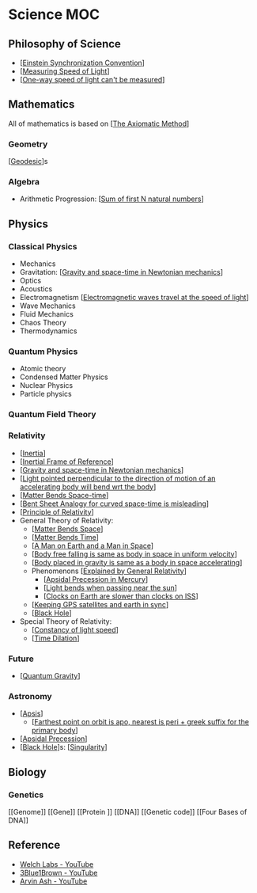 # Science MOC

## Philosophy of Science

- [[Einstein Synchronization Convention]]
- [[Measuring Speed of Light]]
- [[One-way speed of light can't be measured]]

## Mathematics

All of mathematics is based on [[The Axiomatic Method]]

### Geometry

[[Geodesic]]s

### Algebra

- Arithmetic Progression: [[Sum of first N natural numbers]]

## Physics

### Classical Physics

- Mechanics
- Gravitation: [[Gravity and space-time in Newtonian mechanics]]
- Optics
- Acoustics
- Electromagnetism [[Electromagnetic waves travel at the speed of light]]
- Wave Mechanics
- Fluid Mechanics
- Chaos Theory
- Thermodynamics

### Quantum Physics

- Atomic theory
- Condensed Matter Physics
- Nuclear Physics
- Particle physics

### Quantum Field Theory

### Relativity

- [[Inertia]]
- [[Inertial Frame of Reference]]
- [[Gravity and space-time in Newtonian mechanics]]
- [[Light pointed perpendicular to the direction of motion of an accelerating body will bend wrt the body]]
- [[Matter Bends Space-time]]
- [[Bent Sheet Analogy for curved space-time is misleading]]
- [[Principle of Relativity]]
- General Theory of Relativity:
  - [[Matter Bends Space]]
  - [[Matter Bends Time]]
  - [[A Man on Earth and a Man in Space]]
  - [[Body free falling is same as body in space in uniform velocity]]
  - [[Body placed in gravity is same as a body in space accelerating]]
  - Phenomenons [[Explained by General Relativity]]
    - [[Apsidal Precession in Mercury]]
    - [[Light bends when passing near the sun]]
    - [[Clocks on Earth are slower than clocks on ISS]]
  - [[Keeping GPS satellites and earth in sync]]
  - [[Black Hole]]
- Special Theory of Relativity:
  - [[Constancy of light speed]]
  - [[Time Dilation]]

### Future

- [[Quantum Gravity]]

### Astronomy

- [[Apsis]]
  - [[Farthest point on orbit is apo, nearest is peri + greek suffix for the primary body]]
- [[Apsidal Precession]]
- [[Black Hole]]s: [[Singularity]]

## Biology

### Genetics

[[Genome]]
[[Gene]]
[[Protein ]]
[[DNA]]
[[Genetic code]]
[[Four Bases of DNA]]

## Reference

- [Welch Labs - YouTube](https://www.youtube.com/c/WelchLabsVideo)
- [3Blue1Brown - YouTube](https://www.youtube.com/c/3blue1brown/)
- [Arvin Ash - YouTube](https://www.youtube.com/c/ArvinAsh)

[//begin]: # "Autogenerated link references for markdown compatibility"
[Einstein Synchronization Convention]: <Einstein Synchronization Convention.md> "Einstein Synchronization Convention"
[Measuring Speed of Light]: <Measuring Speed of Light.md> "Measuring Speed of Light"
[One-way speed of light can't be measured]: <One-way speed of light can't be measured.md> "One-way speed of light can't be measured"
[The Axiomatic Method]: <The Axiomatic Method.md> "The Axiomatic Method"
[Geodesic]: Geodesic.md "Geodesic"
[Sum of first N natural numbers]: <Sum of first N natural numbers.md> "Sum of first N natural numbers"
[Gravity and space-time in Newtonian mechanics]: <Gravity and space-time in Newtonian mechanics.md> "Gravity and space-time in Newtonian mechanics"
[Electromagnetic waves travel at the speed of light]: <Electromagnetic waves travel at the speed of light.md> "Electromagnetic waves travel at the speed of light"
[Inertia]: Inertia.md "Inertia"
[Inertial Frame of Reference]: <Inertial Frame of Reference.md> "Inertial Frame of Reference"
[Light pointed perpendicular to the direction of motion of an accelerating body will bend wrt the body]: <Light pointed perpendicular to the direction of motion of an accelerating body will bend wrt the body.md> "Light pointed perpendicular to the direction of motion of an accelerating body will bend wrt the body"
[Matter Bends Space-time]: <Matter Bends Space-time.md> "Matter Bends Space-time"
[Bent Sheet Analogy for curved space-time is misleading]: <Bent Sheet Analogy for curved space-time is misleading.md> "Bent Sheet Analogy for curved space-time is misleading"
[Principle of Relativity]: <Principle of Relativity.md> "Principle of Relativity"
[Matter Bends Space]: <Matter Bends Space.md> "Matter bends Space"
[Matter Bends Time]: <Matter Bends Time.md> "Matter bends time"
[A Man on Earth and a Man in Space]: <A Man on Earth and a Man in Space.md> "A Man on Earth and a Man in Space"
[Body free falling is same as body in space in uniform velocity]: <Body free falling is same as body in space in uniform velocity.md> "Body free falling is same as body in space in uniform velocity"
[Body placed in gravity is same as a body in space accelerating]: <Body placed in gravity is same as a body in space accelerating.md> "Body placed in gravity is same as a body in space accelerating"
[Explained by General Relativity]: <Explained by General Relativity.md> "Explained by General Relativity"
[Apsidal Precession in Mercury]: <Apsidal Precession in Mercury.md> "Apsidal Precession in Mercury"
[Light bends when passing near the sun]: <Light bends when passing near the sun.md> "Light bends when passing near the sun"
[Clocks on Earth are slower than clocks on ISS]: <Clocks on Earth are slower than clocks on ISS.md> "Clocks on Earth are slower than clocks on ISS"
[Keeping GPS satellites and earth in sync]: <Keeping GPS satellites and earth in sync.md> "Keeping GPS satellites and earth in sync"
[Black Hole]: <Black Hole.md> "Black Hole"
[Constancy of light speed]: <Constancy of light speed.md> "Constancy of light speed"
[Time Dilation]: <Time Dilation.md> "Time Dilation"
[Quantum Gravity]: <Quantum Gravity.md> "Quantum Gravity"
[Apsis]: Apsis.md "Apsis"
[Farthest point on orbit is apo, nearest is peri + greek suffix for the primary body]: <Farthest point on orbit is apo, nearest is peri + greek suffix for the primary body.md> "Farthest point on orbit is apo, nearest is peri + greek suffix for the primary body"
[Apsidal Precession]: <Apsidal Precession.md> "Apsidal Precession"
[Singularity]: Singularity.md "Singularity"
[//end]: # "Autogenerated link references"